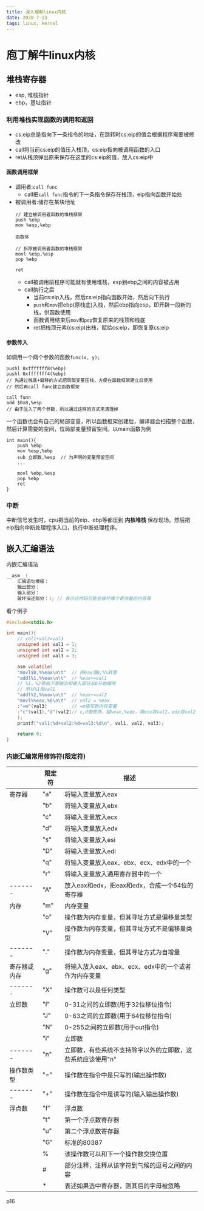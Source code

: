 ```yaml
---
title: 深入理解linux内核
date: 2020-7-13
tags: linux, kernel
---
```


# 庖丁解牛linux内核

## 堆栈寄存器

- esp, 堆栈指针
- ebp，基址指针


### 利用堆栈实现函数的调用和返回

- cs:eip总是指向下一条指令的地址，在跳转时cs:eip的值会根据程序需要被修改
- call将当前cs:eip的值压入栈顶，cs:eip指向被调用函数的入口
- ret从栈顶弹出原来保存在这里的cs:eip的值，放入cs:eip中


#### 函数调用框架

- 调用者:`call func`
    * call把`call func`指令的下一条指令保存在栈顶，eip指向函数开始处
- 被调用者:储存在某块地址
    ``` 
    // 建立被调用者函数的堆栈框架
    push %ebp
    mov %esp,%ebp
    
    函数体

    // 拆除被调用者函数的堆栈框架
    movl %ebp,%esp
    pop %ebp

    ret
    ```
    * call被调用前程序可能就有使用堆栈，esp到ebp之间的内容被占用
    * call执行之后
        + 当前cs:eip入栈，然后cs:eip指向函数开始，然后向下执行
        + `push`和`mov`把ebp(原栈底)入栈，然后ebp指向esp，即开辟一段新的栈，供函数使用
        + 函数调用结束后`mov`和`pop`恢复原来的栈顶和栈底
        + ret把栈顶元素(cs:eip)出栈，赋给cs:eip，即恢复原cs:eip


#### 参数传入

如调用一个两个参数的函数`func(x, y);`

``` 
pushl 0xfffffff8(%ebp)
pushl 0xfffffff4(%ebp) 
// 先通过栈底+偏移的方式把局部变量压栈，方便在函数框架建立后使用
// 然后再call func建立函数框架

call funn
add $0x8,%esp
// 由于压入了两个参数，所以通过这样的方式来清理掉
```

一个函数也会有自己的局部变量，所以函数框架创建后，编译器会扫描整个函数，然后计算需要的空间，位局部变量预留空间。以main函数为例

``` 
int main(){
    push %ebp
    mov %esp,%ebp
    sub 立即数,%esp  // 为声明的变量预留空间
    ...

    movl %ebp,%esp
    pop %ebp
    ret
}
```


### 中断

中断信号发生时，cpu把当前的eip、ebp等都压到  **内核堆栈** 保存现场。然后把eip指向中断处理程序入口，执行中断处理程序。


## 嵌入汇编语法

内嵌汇编语法

``` c
__asm__(
    汇编语句模板：
    输出部分：
    输入部分：
    破坏描述部分：); // 表示这代码可能会破坏哪个寄存器的内容等
```

看个例子

``` c
#include<stdio.h>

int main(){
    // val1+val2=val3
    unsigned int val1 = 1;
    unsigned int val2 = 2;
    unsigned int val3 = 3;

    asm volatile(
    "movl$0,%%eax\n\t"  // 把eax清0,%%转意
    "addl%1,%%eax\n\t"  // %eax+=val1
    // %1，%2等指下面输出和输入部分从0开始编号
    // 所以%1指val1
    "addl%2,%%eax\n\t"  // %eax+=val2
    "movl%%eax,%0\n\t"  // val2 = %eax
    :"=m"(val3)         // =m指写到内存变量
    :"c"(val1),"d"(val2)// c,d做修饰，指%eax,%edx，用ecx存val1，edx存val2
    );
    printf("val1:%d+val2:%d=val3:%d\n", val1, val2, val3);

    return 0;
}
```


### 内嵌汇编常用修饰符(限定符)

|              | 限定符 | 描述                                                        |
|--------------|--------|-------------------------------------------------------------|
| 寄存器       | "a"    | 将输入变量放入eax                                           |
|              | "b"    | 将输入变量放入ebx                                           |
|              | "c"    | 将输入变量放入ecx                                           |
|              | "d"    | 将输入变量放入edx                                           |
|              | "s"    | 将输入变量放入esi                                           |
|              | "D"    | 将输入变量放入edi                                           |
|              | "q"    | 将输入变量放入eax、ebx、ecx、edx中的一个                    |
|              | "r"    | 将输入变量放入通用寄存器中的一个                            |
| -------      | "A"    | 放入eax和edx，把eax和edx，合成一个64位的寄存器              |
| 内存         | "m"    | 内存变量                                                    |
|              | "o"    | 操作数为内存变量，但其寻址方式是偏移量类型                  |
|              | "V"    | 操作数为内存变量，但其寻址方式不是偏移量类型                |
| -------      | "."    | 操作数为内存变量，但其寻址方式为自增量                      |
| 寄存器或内存 | "g"    | 将输入放入eax、ebx、ecx、edx中的一个或者作为内存变量        |
| -------      | "X"    | 操作数可以是任何类型                                        |
| 立即数       | "I"    | 0-31之间的立即数(用于32位移位指令)                          |
|              | "J"    | 0-63之间的立即数(用于64位移位指令)                          |
|              | "N"    | 0-255之间的立即数(用于out指令)                              |
|              | "i"    | 立即数                                                      |
| -------      | "n"    | 立即数，有些系统不支持除字以外的立即数，这些系统应该使用"n" |
| 操作数类型   | "="    | 操作数在指令中是只写的(输出操作数)                          |
| -------      | "+"    | 操作数在指令中是读写的(输入输出操作数)                      |
| 浮点数       | "f"    | 浮点数                                                      |
|              | "t"    | 第一个浮点数寄存器                                          |
|              | "u"    | 第二个浮点数寄存器                                          |
|              | "G"    | 标准的80387                                                 |
|              | %      | 该操作数可以和下一个操作数交换位置                          |
|              | #      | 部分注释，注释从该字符到气候的逗号之间的内容                |
|              | *      | 表述如果选中寄存器，则其后的字母被忽略                      |



p16




